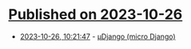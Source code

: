 # [Published on 2023-10-26](index.md)

* [2023-10-26, 10:21:47](https://lobste.rs/s/u4r9x9/django_micro_django) - [μDjango (micro Django)](https://www.paulox.net/2023/10/26/udjango_micro_django/)
